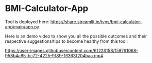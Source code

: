 # BMI-Calculator-App

Tool is deployed here: https://share.streamlit.io/tvns/bmi-calculator-app/main/app.py


Here is an demo video to show you all the possible outcomes and their respective suggestions/tips to become healthy from this tool:


https://user-images.githubusercontent.com/61228158/158761068-958b4a85-bc72-4225-9f89-16363f204baa.mp4

